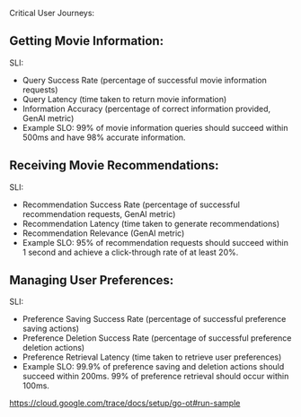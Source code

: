 Critical User Journeys:

## Getting Movie Information:

SLI:
- Query Success Rate (percentage of successful movie information requests)
- Query Latency (time taken to return movie information)
- Information Accuracy (percentage of correct information provided, GenAI metric)
- Example SLO: 99% of movie information queries should succeed within 500ms and have 98% accurate information.


## Receiving Movie Recommendations:

SLI:
- Recommendation Success Rate (percentage of successful recommendation requests, GenAI metric)
- Recommendation Latency (time taken to generate recommendations)
- Recommendation Relevance (GenAI metric)
- Example SLO: 95% of recommendation requests should succeed within 1 second and achieve a click-through rate of at least 20%.

## Managing User Preferences:

SLI:
- Preference Saving Success Rate (percentage of successful preference saving actions)
- Preference Deletion Success Rate (percentage of successful preference deletion actions)
- Preference Retrieval Latency (time taken to retrieve user preferences)
- Example SLO: 99.9% of preference saving and deletion actions should succeed within 200ms. 99% of preference retrieval should occur within 100ms.


https://cloud.google.com/trace/docs/setup/go-ot#run-sample
